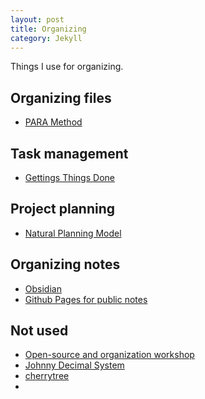 ```yaml
---
layout: post
title: Organizing
category: Jekyll
---
```


Things I use for organizing.

## Organizing files

- [PARA Method](https://fortelabs.com/blog/para/)

## Task management

- [Gettings Things Done](https://gettingthingsdone.com/)

## Project planning

- [Natural Planning Model](https://facilethings.com/blog/en/the-natural-planning-model-explained)

## Organizing notes

- [Obsidian](https://obsidian.md/)
- [Github Pages for public notes](https://pages.github.com/)

## Not used

- [Open-source and organization workshop](https://klemet.github.io/Workshop-Organization-EN/)
- [Johnny Decimal System](https://johnnydecimal.com/)
- [cherrytree](https://github.com/giuspen/cherrytree)
- 
